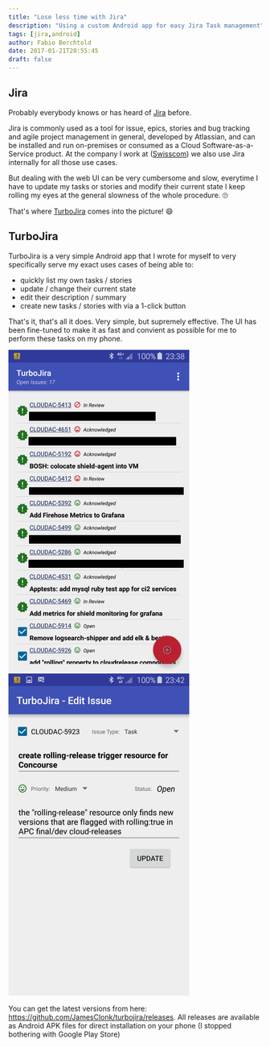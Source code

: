 ```yaml
---
title: "Lose less time with Jira"
description: "Using a custom Android app for easy Jira Task management"
tags: [jira,android]
author: Fabio Berchtold
date: 2017-01-21T20:55:45
draft: false
---
```


## Jira

Probably everybody knows or has heard of [Jira](https://www.atlassian.com/software/jira) before.

Jira is commonly used as a tool for issue, epics, stories and bug tracking and agile project management in general, developed by Atlassian, and can be installed and run on-premises or consumed as a Cloud Software-as-a-Service product.
At the company I work at ([Swisscom](https://www.swisscom.ch/en/business/enterprise/angebot/cloud/cloudservices/application-cloud.html)) we also use Jira internally for all those use cases.

But dealing with the web UI can be very cumbersome and slow, everytime I have to update my tasks or stories and modify their current state I keep rolling my eyes at the general slowness of the whole procedure. 🙄

That's where [TurboJira](https://github.com/JamesClonk/turbojira) comes into the picture! 😄

## TurboJira

TurboJira is a very simple Android app that I wrote for myself to very specifically serve my exact uses cases of being able to:
- quickly list my own tasks / stories
- update / change their current state
- edit their description / summary
- create new tasks / stories with via a 1-click button

That's it, that's all it does. Very simple, but supremely effective. The UI has been fine-tuned to make it as fast and convient as possible for me to perform these tasks on my phone.

![TurboJira](https://raw.githubusercontent.com/JamesClonk/turbojira/master/screenshot_01.png) ![TurboJira](https://raw.githubusercontent.com/JamesClonk/turbojira/master/screenshot_02.png)

You can get the latest versions from here: https://github.com/JamesClonk/turbojira/releases.
All releases are available as Android APK files for direct installation on your phone (I stopped bothering with Google Play Store)
